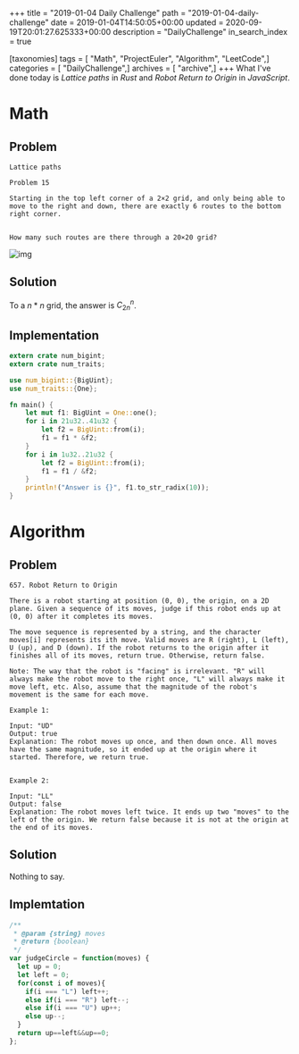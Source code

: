 +++
title = "2019-01-04 Daily Challenge"
path = "2019-01-04-daily-challenge"
date = 2019-01-04T14:50:05+00:00
updated = 2020-09-19T20:01:27.625333+00:00
description = "DailyChallenge"
in_search_index = true

[taxonomies]
tags = [ "Math", "ProjectEuler", "Algorithm", "LeetCode",]
categories = [ "DailyChallenge",]
archives = [ "archive",]
+++
What I've done today is *Lattice paths* in *Rust* and *Robot Return to Origin* in *JavaScript*.

<!-- more -->

# Math

## Problem

```
Lattice paths

Problem 15 

Starting in the top left corner of a 2×2 grid, and only being able to move to the right and down, there are exactly 6 routes to the bottom right corner.


How many such routes are there through a 20×20 grid?
```

![img](https://projecteuler.net/project/images/p015.gif)

## Solution

To a $n*n$ grid, the answer is $C_{2n}^{n}$.

## Implementation

```rust
extern crate num_bigint;
extern crate num_traits;

use num_bigint::{BigUint};
use num_traits::{One};

fn main() {
    let mut f1: BigUint = One::one();
    for i in 21u32..41u32 {
        let f2 = BigUint::from(i);
        f1 = f1 * &f2;
    }
    for i in 1u32..21u32 {
        let f2 = BigUint::from(i);
        f1 = f1 / &f2;
    }
    println!("Answer is {}", f1.to_str_radix(10));
}
```

# Algorithm

## Problem

```
657. Robot Return to Origin

There is a robot starting at position (0, 0), the origin, on a 2D plane. Given a sequence of its moves, judge if this robot ends up at (0, 0) after it completes its moves.

The move sequence is represented by a string, and the character moves[i] represents its ith move. Valid moves are R (right), L (left), U (up), and D (down). If the robot returns to the origin after it finishes all of its moves, return true. Otherwise, return false.

Note: The way that the robot is "facing" is irrelevant. "R" will always make the robot move to the right once, "L" will always make it move left, etc. Also, assume that the magnitude of the robot's movement is the same for each move.

Example 1:

Input: "UD"
Output: true 
Explanation: The robot moves up once, and then down once. All moves have the same magnitude, so it ended up at the origin where it started. Therefore, we return true.
 

Example 2:

Input: "LL"
Output: false
Explanation: The robot moves left twice. It ends up two "moves" to the left of the origin. We return false because it is not at the origin at the end of its moves.
```

## Solution

Nothing to say.

## Implemtation

```js
/**
 * @param {string} moves
 * @return {boolean}
 */
var judgeCircle = function(moves) {
  let up = 0;
  let left = 0;
  for(const i of moves){
    if(i === "L") left++;
    else if(i === "R") left--;
    else if(i === "U") up++;
    else up--;
  }
  return up==left&&up==0;
};
```